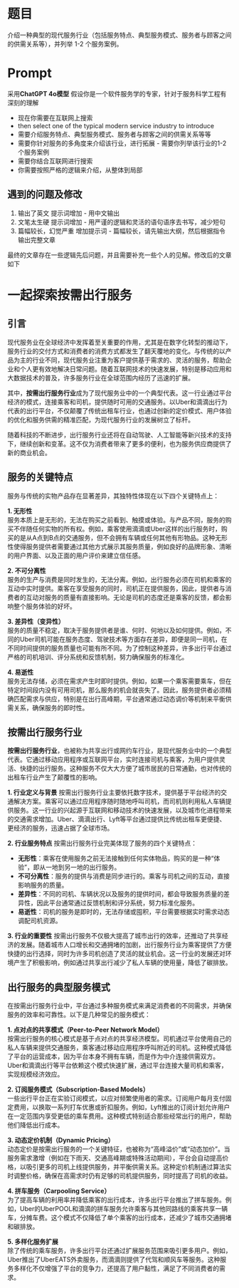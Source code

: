 # 题目
介绍一种典型的现代服务行业（包括服务特点、典型服务模式、服务者与顾客之间的供需关系等），并列举 1-2 个服务案例。
# Prompt
采用**ChatGPT 4o模型**
假设你是一个软件服务学的专家，针对于服务科学工程有深刻的理解
- 现在你需要在互联网上搜索 
- then select one of the typical modern service industry to introduce 
- 需要介绍服务特点、典型服务模式、服务者与顾客之间的供需关系等等 
- 需要你针对服务的多角度来介绍该行业，进行拓展 - 需要你列举该行业的1-2个服务案例 
- 需要你结合互联网进行搜索 
- 你需要按照严格的逻辑来介绍，从整体到局部 

## 遇到的问题及修改
1. 输出了英文
   提示词增加 - 用中文输出
2. 文笔太生硬
   提示词增加 - 用严谨的逻辑和灵活的语句语序去书写，减少短句
3. 篇幅较长，幻觉严重
   增加提示词 - 篇幅较长，请先输出大纲，然后根据指令输出完整文章

最终的文章存在一些逻辑先后问题，并且需要补充一些个人的见解。修改后的文章如下
# 一起探索按需出行服务
## 引言
现代服务业在全球经济中发挥着至关重要的作用，尤其是在数字化转型的推动下，服务行业的交付方式和消费者的消费方式都发生了翻天覆地的变化。与传统的以产品为主的行业不同，现代服务业注重为客户提供基于需求的、灵活的服务，帮助企业和个人更有效地解决日常问题。随着互联网技术的快速发展，特别是移动应用和大数据技术的普及，许多服务行业在全球范围内经历了迅速的扩展。

其中，**按需出行服务行业**成为了现代服务业中的一个典型代表。这一行业通过平台经济的模式，连接乘客和司机，提供随时可用的交通服务。以Uber和滴滴出行为代表的出行平台，不仅颠覆了传统出租车行业，也通过创新的定价模式、用户体验的优化和服务供需的精准匹配，为现代服务行业的发展树立了标杆。

随着科技的不断进步，出行服务行业还将在自动驾驶、人工智能等新兴技术的支持下，继续创新和变革。这不仅为消费者带来了更多的便利，也为服务供应商提供了新的商业机会​。
## 服务的关键特点
服务与传统的实物产品存在显著差异，其独特性体现在以下四个关键特点上：

**1. 无形性**  
服务本质上是无形的，无法在购买之前看到、触摸或体验。与产品不同，服务的购买不伴随任何实物的所有权。例如，乘客使用滴滴或Uber这样的出行服务时，购买的是从A点到B点的交通服务，但不会拥有车辆或任何其他有形物品。这种无形性使得服务提供者需要通过其他方式展示其服务质量，例如良好的品牌形象、清晰的用户界面、以及正面的用户评价来建立信任感​。

**2. 不可分离性**  
服务的生产与消费是同时发生的，无法分离。例如，出行服务必须在司机和乘客的互动中实时提供。乘客在享受服务的同时，司机正在提供服务，因此，提供者与消费者的互动对服务的质量有直接影响。无论是司机的态度还是乘客的反馈，都会影响整个服务体验的好坏。

**3. 差异性（变异性）**  
服务的质量不稳定，取决于服务提供者是谁、何时、何地以及如何提供。例如，不同的Uber司机可能在服务态度、驾驶技术等方面存在差异，即便是同一司机，在不同时间提供的服务质量也可能有所不同。为了控制这种差异，许多出行平台通过严格的司机培训、评分系统和反馈机制，努力确保服务的标准化​。

**4. 易逝性**  
服务无法存储，必须在需求产生时即时提供。例如，如果一个乘客需要乘车，但在特定时间段内没有可用司机，那么服务的机会就丧失了。因此，服务提供者必须精确匹配需求与供应，特别是在出行高峰期，平台通常通过动态调价等机制来平衡供需关系，确保服务的即时性​。
## 按需出行服务行业
**按需出行服务行业**，也被称为共享出行或网约车行业，是现代服务业中的一个典型代表。它通过移动应用程序或互联网平台，实时连接司机与乘客，为用户提供灵活、快捷的出行服务。这种服务不仅大大方便了城市居民的日常通勤，也对传统的出租车行业产生了颠覆性的影响。

**1. 行业定义与背景** 按需出行服务行业主要依托数字技术，提供基于平台经济的交通解决方案。乘客可以通过应用程序随时随地呼叫司机，而司机则利用私人车辆提供服务。这一行业的兴起源于互联网和移动技术的快速发展，以及城市化进程带来的交通需求增加。Uber、滴滴出行、Lyft等平台通过提供比传统出租车更便捷、更经济的服务，迅速占据了全球市场。

**2. 行业服务特点** 按需出行服务行业完美体现了服务的四个关键特点：

- **无形性**：乘客在使用服务之前无法接触到任何实体物品，购买的是一种“体验”，即从一地到另一地的出行服务。
- **不可分离性**：服务的提供与消费是同步进行的。乘客与司机之间的互动，直接影响服务的质量。
- **差异性**：不同的司机、车辆状况以及服务的提供时间，都会导致服务质量的差异性，因此平台通常通过反馈机制和评分系统，努力标准化服务​。
- **易逝性**：司机的服务是即时的，无法存储或囤积，平台需要根据实时需求动态调配司机资源。

**3. 行业的重要性** 按需出行服务不仅极大提高了城市出行的效率，还推动了共享经济的发展。随着城市人口增长和交通拥堵的加剧，出行服务行业为乘客提供了方便快捷的出行选择，同时为许多司机创造了灵活的就业机会。这一行业的发展还对环境产生了积极影响，例如通过共享出行减少了私人车辆的使用量，降低了碳排放。
## 出行服务的典型服务模式
在按需出行服务行业中，平台通过多种服务模式来满足消费者的不同需求，并确保服务的效率和可靠性。以下是几种常见的服务模式：

**1. 点对点的共享模式（Peer-to-Peer Network Model）**  
按需出行服务的核心模式是基于点对点的共享经济模型。司机通过平台使用自己的私人车辆来提供交通服务，乘客通过移动应用程序呼叫附近的司机。这种模式降低了平台的运营成本，因为平台本身不拥有车辆，而是作为中介连接供需双方。Uber和滴滴出行等平台依赖这个模式快速扩展，通过平台连接大量司机和乘客，实现规模经济效应。

**2. 订阅服务模式（Subscription-Based Models）**  
一些出行平台正在实验订阅模式，以应对频繁使用者的需求。订阅用户每月支付固定费用，以换取一系列打车优惠或折扣服务。例如，Lyft推出的订阅计划允许用户在一定范围内享受更低的乘车费用。这种模式特别适合那些经常出行的用户，帮助他们降低出行成本。

**3. 动态定价机制（Dynamic Pricing）**  
动态定价是按需出行服务的一个关键特征，也被称为“高峰溢价”或“动态加价”。当服务需求激增（例如在下雨天、交通高峰期或特殊活动期间），平台会自动提高价格，以吸引更多的司机上线提供服务，并平衡供需关系。这种定价机制通过算法实时调整价格，确保在高需求时仍有足够的司机提供服务，同时提高了司机的收益。

**4. 拼车服务（Carpooling Service）**  
为了提高车辆的利用率并降低乘客的出行成本，许多出行平台推出了拼车服务。例如，Uber的UberPOOL和滴滴的拼车服务允许乘客与其他同路线的乘客共享一辆车，分摊车费。这个模式不仅降低了单个乘客的出行成本，还减少了城市交通拥堵和碳排放。

**5. 多样化服务扩展**  
除了传统的乘车服务，许多出行平台还通过扩展服务范围来吸引更多用户。例如，Uber推出了UberEATS外卖服务，而滴滴则提供了代驾和顺风车等服务。这种服务多样化不仅增强了平台的竞争力，还提高了用户黏性，满足了不同消费者的需求。 